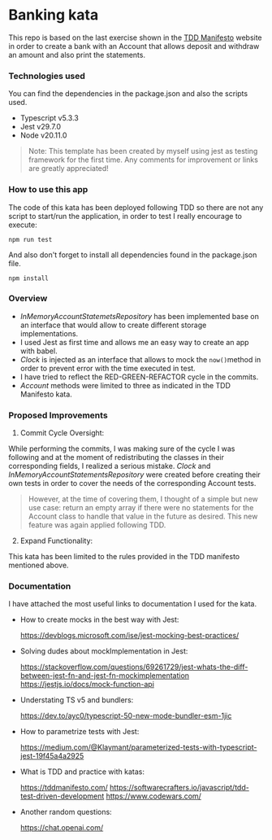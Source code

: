 # Banking kata

This repo is based on the last exercise shown in the [TDD Manifesto](http://https://tddmanifesto.com/exercises/ "TDD Manifesto") website in order to create a bank with an Account that allows deposit and withdraw an amount and also print the statements.

### Technologies used

You can find the dependencies  in the package.json and also the scripts used.

- Typescript v5.3.3
- Jest v29.7.0
- Node v20.11.0


> Note: This template has been created by myself using jest as testing framework for the first time. Any comments for improvement or links are greatly appreciated!

### How to use this app

The code of this kata has been deployed following TDD so there are not any script to start/run the application, in order to test I really encourage to execute:

`npm run test`

And also don't forget to install all dependencies found in the package.json file.

`npm install`

### Overview

- *InMemoryAccountStatemetsRepository* has been implemented base on an interface that would allow to create different storage implementations.
- I used Jest as first time and allows me an easy way to create an app with babel.
- *Clock* is injected as an interface that allows to mock the `now()`method in order to prevent error with the time executed in test.
- I have tried to reflect the RED-GREEN-REFACTOR cycle in the commits.
- *Account* methods were limited to three as indicated in the TDD Manifesto kata.

### Proposed Improvements

1. Commit Cycle Oversight:

While performing the commits, I was making sure of the cycle I was following and at the moment of redistributing the classes in their corresponding fields, I realized a serious mistake. *Clock* and *InMemoryAccountStatementsRepository* were created before creating their own tests in order to cover the needs of the corresponding Account tests.

> However, at the time of covering them, I thought of a simple but new use case: return an empty array if there were no statements for the Account class to handle that value in the future as desired. This new feature was again applied following TDD.

2. Expand Functionality: 

This kata has been limited to the rules provided in the TDD manifesto mentioned above.

### Documentation

I have attached the most useful links to documentation I used for the kata.

- How to create mocks in the best way with Jest: 

  https://devblogs.microsoft.com/ise/jest-mocking-best-practices/
- Solving dudes about mockImplementation in Jest: 

  https://stackoverflow.com/questions/69261729/jest-whats-the-diff-between-jest-fn-and-jest-fn-mockimplementation
  https://jestjs.io/docs/mock-function-api

- Understating TS v5 and bundlers: 

  https://dev.to/ayc0/typescript-50-new-mode-bundler-esm-1jic
- How to parametrize tests with Jest: 

  https://medium.com/@Klaymant/parameterized-tests-with-typescript-jest-19f45a4a2925
- What is TDD and practice with katas: 
  
  https://tddmanifesto.com/
  https://softwarecrafters.io/javascript/tdd-test-driven-development
  https://www.codewars.com/

- Another random questions:

  https://chat.openai.com/
